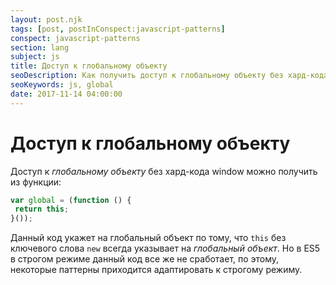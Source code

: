 ```yaml
---
layout: post.njk
tags: [post, postInConspect:javascript-patterns]
conspect: javascript-patterns
section: lang
subject: js
title: Доступ к глобальному объекту
seoDescription: Как получить доступ к глобальному объекту без хард-кода window.
seoKeywords: js, global
date: 2017-11-14 04:00:00
---
```

# Доступ к глобальному объекту

Доступ к *глобальному объекту* без хард-кода window можно получить из функции:

```js
var global = (function () {
 return this;
}());
```

Данный код укажет на глобальный объект по тому, что `this` без ключевого слова `new` всегда указывает на *глобальный объект*. Но в ES5 в строгом режиме данный код все же не сработает, по этому, некоторые паттерны приходится адаптировать к строгому режиму.